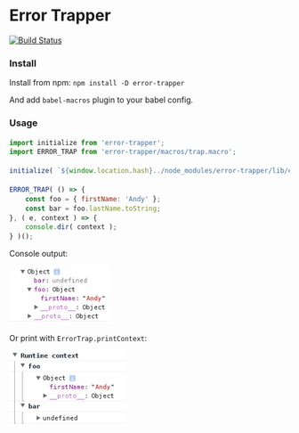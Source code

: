 # Error Trapper
[![Build Status](https://travis-ci.org/shamcode/error-trapper.svg?branch=master)](https://travis-ci.org/shamcode/error-trapper)

### Install
Install from npm:
`npm install -D error-trapper`

And add `babel-macros` plugin to your babel config. 

### Usage

```js
import initialize from 'error-trapper';
import ERROR_TRAP from 'error-trapper/macros/trap.macro';

initialize( `${window.location.hash}../node_modules/error-trapper/lib/esprima-bundle.js` );

ERROR_TRAP( () => {
    const foo = { firstName: 'Andy' };
    const bar = foo.lastName.toString;
}, ( e, context ) => {
    console.dir( context );
} )();

```

Console output:

![Console output](https://github.com/shamcode/error-trapper/blob/master/screens/console-dir.png?raw=true)

Or print with `ErrorTrap.printContext`:

![Console output](https://github.com/shamcode/error-trapper/blob/master/screens/print-context.png?raw=true)